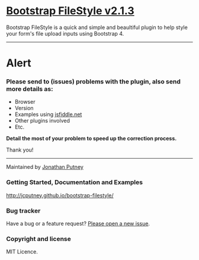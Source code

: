 
# [Bootstrap FileStyle v2.1.3](http://jcputney.github.io/bootstrap-filestyle/)

Bootstrap FileStyle is a quick and simple and beaultiful plugin to help style your form's file upload inputs using Bootstrap 4.

------------------------------------------------------------------------------------
# Alert

### **Please send to (issues) problems with the plugin, also send more details as:**
* Browser
* Version
* Examples using [jsfiddle.net](https://jsfiddle.net/)
* Other plugins involved
* Etc.
 
**Detail the most of your problem to speed up the correction process.**

Thank you!

-------------------------------------------------------------------------------------

Maintained by [Jonathan Putney](https://github.com/jcputney)

### Getting Started, Documentation and Examples
http://jcputney.github.io/bootstrap-filestyle/

### Bug tracker

Have a bug or a feature request? [Please open a new issue](https://github.com/jcputney/bootstrap-filestyle/issues).

### Copyright and license

MIT Licence.